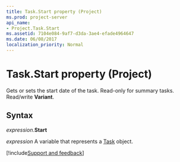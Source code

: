 ```yaml
---
title: Task.Start property (Project)
ms.prod: project-server
api_name:
- Project.Task.Start
ms.assetid: 7104e084-9af7-d3da-3ae4-efade4964647
ms.date: 06/08/2017
localization_priority: Normal
---
```



# Task.Start property (Project)

Gets or sets the start date of the task. Read-only for summary tasks. Read/write  **Variant**.


## Syntax

_expression_.**Start**

_expression_ A variable that represents a [Task](./Project.Task.md) object.

[!include[Support and feedback](~/includes/feedback-boilerplate.md)]